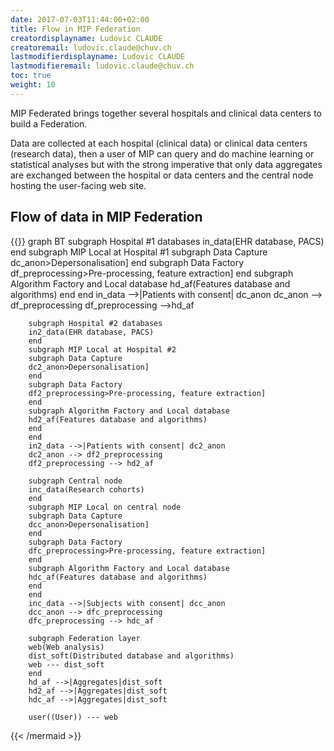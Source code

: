 ```yaml
---
date: 2017-07-03T11:44:00+02:00
title: Flow in MIP Federation
creatordisplayname: Ludovic CLAUDE
creatoremail: ludovic.claude@chuv.ch
lastmodifierdisplayname: Ludovic CLAUDE
lastmodifieremail: ludovic.claude@chuv.ch
toc: true
weight: 10
---
```


MIP Federated brings together several hospitals and clinical data centers to build a Federation.

Data are collected at each hospital (clinical data) or clinical data centers (research data), then
a user of MIP can query and do machine learning or statistical analyses but with the strong imperative that
only data aggregates are exchanged between the hospital or data centers and the central node hosting the user-facing web site.

<!--more-->

## Flow of data in MIP Federation

{{<mermaid align="left">}}
graph BT
        subgraph Hospital #1 databases
        in_data(EHR database, PACS)
        end
        subgraph MIP Local at Hospital #1
        subgraph Data Capture
        dc_anon>Depersonalisation]
        end
        subgraph Data Factory
        df_preprocessing>Pre-processing, feature extraction]
        end
        subgraph Algorithm Factory and Local database
        hd_af(Features database and algorithms)
        end
        end
        in_data -->|Patients with consent| dc_anon
        dc_anon --> df_preprocessing
        df_preprocessing -->hd_af

        subgraph Hospital #2 databases
        in2_data(EHR database, PACS)
        end
        subgraph MIP Local at Hospital #2
        subgraph Data Capture
        dc2_anon>Depersonalisation]
        end
        subgraph Data Factory
        df2_preprocessing>Pre-processing, feature extraction]
        end
        subgraph Algorithm Factory and Local database
        hd2_af(Features database and algorithms)
        end
        end
        in2_data -->|Patients with consent| dc2_anon
        dc2_anon --> df2_preprocessing
        df2_preprocessing --> hd2_af

        subgraph Central node
        inc_data(Research cohorts)
        end
        subgraph MIP Local on central node
        subgraph Data Capture
        dcc_anon>Depersonalisation]
        end
        subgraph Data Factory
        dfc_preprocessing>Pre-processing, feature extraction]
        end
        subgraph Algorithm Factory and Local database
        hdc_af(Features database and algorithms)
        end
        end
        inc_data -->|Subjects with consent| dcc_anon
        dcc_anon --> dfc_preprocessing
        dfc_preprocessing --> hdc_af

        subgraph Federation layer
        web(Web analysis)
        dist_soft(Distributed database and algorithms)
        web --- dist_soft
        end
        hd_af -->|Aggregates|dist_soft
        hd2_af -->|Aggregates|dist_soft
        hdc_af -->|Aggregates|dist_soft

        user((User)) --- web
{{< /mermaid >}}

